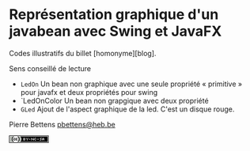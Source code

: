 # Représentation graphique d'un javabean avec Swing et JavaFX

Codes illustratifs du billet [homonyme][blog].

Sens conseillé de lecture

* `LedOn` Un bean non graphique avec une seule propriété « primitive » pour
  javafx et deux propriétés pour swing 
* `LedOnColor Un bean non grapgique avec deux propriété
* `GLed` Ajout de l'aspect graphique de la led. C'est un disque rouge. 


Pierre Bettens <pbettens@heb.be>

![Licence CC-BY-NC-SA](cc-by-nc-sa.png)
